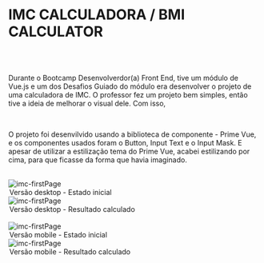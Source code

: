 <h1>IMC CALCULADORA / BMI CALCULATOR</h1>
<br>
<br>
<p>Durante o Bootcamp Desenvolverdor(a) Front End, tive um módulo de Vue.js e um dos Desafios Guiado do módulo era desenvolver o projeto de uma calculadora de IMC. O professor fez um projeto bem simples, então tive a ideia de melhorar o visual dele. Com isso, </p>
<br>
<p>O projeto foi desenvilvido usando a biblioteca de componente - Prime Vue, e os componentes usados foram o Button, Input Text e o Input Mask. E apesar de utilizar a estilização tema do Prime Vue, acabei estilizando por cima, para que ficasse da forma que havia imaginado. </p>
<br>
<img alt="imc-firstPage" src="./assets/imc-1.png">
<legend>Versão desktop - Estado inicial  </legend>
<img alt="imc-firstPage" src="./assets/imc-2.png">
<legend>Versão desktop - Resultado calculado </legend>
<br>
<img alt="imc-firstPage" src="./assets/imc-3.png">
<legend>Versão mobile - Estado inicial  </legend>
<img alt="imc-firstPage" src="./assets/imc-4.png">
<legend>Versão mobile - Resultado calculado </legend>
